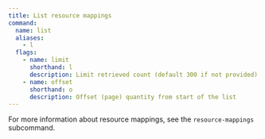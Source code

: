 ```yaml
---
title: List resource mappings
command:
  name: list
  aliases:
    - l
  flags:
    - name: limit
      shorthand: l
      description: Limit retrieved count (default 300 if not provided)
    - name: offset
      shorthand: o
      description: Offset (page) quantity from start of the list
---
```


For more information about resource mappings, see the `resource-mappings` subcommand.
